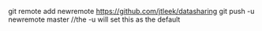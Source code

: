 git remote add newremote  https://github.com/jtleek/datasharing
git push -u newremote master //the -u will set this as the default
